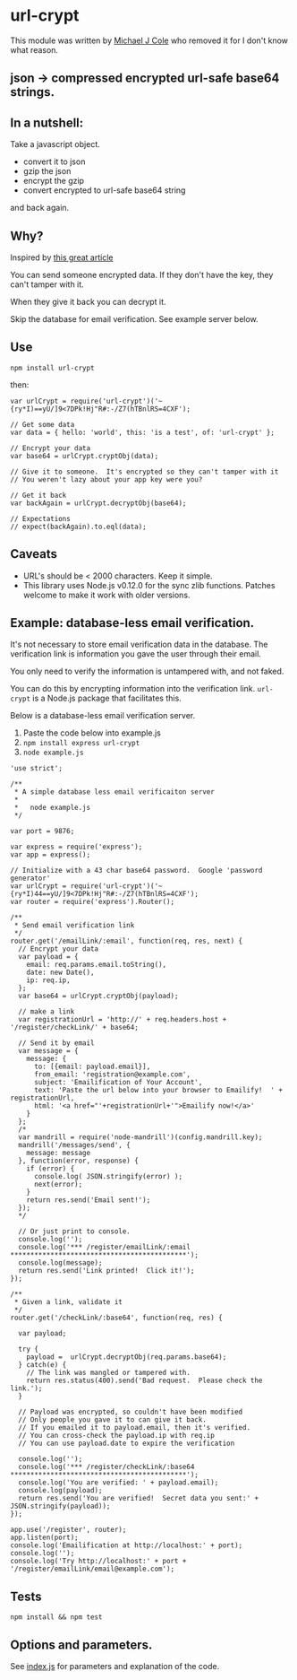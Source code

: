 # url-crypt

This module was written by [Michael J Cole](https://github.com/MichaelJCole/url-crypt) who removed it for I don't know what reason. 

## json -> compressed encrypted url-safe base64 strings.

## In a nutshell:

Take a javascript object.

  - convert it to json
  - gzip the json
  - encrypt the gzip
  - convert encrypted to url-safe base64 string

and back again.

## Why?

Inspired by [this great article](https://neosmart.net/blog/2015/using-hmac-signatures-to-avoid-database-writes/)

You can send someone encrypted data.  If they don't have the key, they can't tamper with it.

When they give it back you can decrypt it.

Skip the database for email verification.  See example server below.

## Use

```
npm install url-crypt
```

then:

```
var urlCrypt = require('url-crypt')('~{ry*I)==yU/]9<7DPk!Hj"R#:-/Z7(hTBnlRS=4CXF');

// Get some data
var data = { hello: 'world', this: 'is a test', of: 'url-crypt' };

// Encrypt your data
var base64 = urlCrypt.cryptObj(data);

// Give it to someone.  It's encrypted so they can't tamper with it
// You weren't lazy about your app key were you?

// Get it back
var backAgain = urlCrypt.decryptObj(base64);

// Expectations
// expect(backAgain).to.eql(data);
```


## Caveats

  - URL's should be < 2000 characters.  Keep it simple.
  - This library uses Node.js v0.12.0 for the sync zlib functions.  Patches welcome to make it work with older versions.


## Example: database-less email verification.

It's not necessary to store email verification data in the database.  The verification link is information you gave the user through their email.  

You only need to verify the information is untampered with, and not faked.

You can do this by encrypting information into the verification link.  `url-crypt` is a Node.js package that facilitates this.

Below is a database-less email verification server.

  1. Paste the code below into example.js
  2. `npm install express url-crypt`
  3. `node example.js`

```
'use strict';

/**
 * A simple database less email verificaiton server
 *
 *   node example.js 
 */

var port = 9876;

var express = require('express');
var app = express();

// Initialize with a 43 char base64 password.  Google 'password generator'
var urlCrypt = require('url-crypt')('~{ry*I)44==yU/]9<7DPk!Hj"R#:-/Z7(hTBnlRS=4CXF');
var router = require('express').Router();

/** 
 * Send email verification link
 */
router.get('/emailLink/:email', function(req, res, next) {
  // Encrypt your data
  var payload = {
    email: req.params.email.toString(),
    date: new Date(),
    ip: req.ip,
  };
  var base64 = urlCrypt.cryptObj(payload);

  // make a link
  var registrationUrl = 'http://' + req.headers.host + '/register/checkLink/' + base64;

  // Send it by email
  var message = {
    message: {
      to: [{email: payload.email}],
      from_email: 'registration@example.com',
      subject: 'Emailification of Your Account',
      text: 'Paste the url below into your browser to Emailify!  ' + registrationUrl,
      html: '<a href="'+registrationUrl+'">Emailify now!</a>'
    }
  };
  /*
  var mandrill = require('node-mandrill')(config.mandrill.key);
  mandrill('/messages/send', {
    message: message
  }, function(error, response) {
    if (error) {
      console.log( JSON.stringify(error) );
      next(error);
    }
    return res.send('Email sent!');
  });
  */
 
  // Or just print to console.
  console.log('');
  console.log('*** /register/emailLink/:email ********************************************');
  console.log(message);
  return res.send('Link printed!  Click it!');
});

/** 
 * Given a link, validate it
 */
router.get('/checkLink/:base64', function(req, res) {

  var payload;

  try {
    payload =  urlCrypt.decryptObj(req.params.base64);
  } catch(e) {
    // The link was mangled or tampered with.  
    return res.status(400).send('Bad request.  Please check the link.');
  }

  // Payload was encrypted, so couldn't have been modified
  // Only people you gave it to can give it back.
  // If you emailed it to payload.email, then it's verified.
  // You can cross-check the payload.ip with req.ip
  // You can use payload.date to expire the verification

  console.log('');
  console.log('*** /register/checkLink/:base64 ********************************************');
  console.log('You are verified: ' + payload.email);
  console.log(payload);
  return res.send('You are verified!  Secret data you sent:' + JSON.stringify(payload));
});

app.use('/register', router);
app.listen(port); 
console.log('Emailification at http://localhost:' + port);
console.log('');
console.log('Try http://localhost:' + port + '/register/emailLink/email@example.com');
```

## Tests

`npm install && npm test`

## Options and parameters.

See [index.js](https://github.com/vallettea/url-crypt/blob/master/index.js) for parameters and explanation of the code.